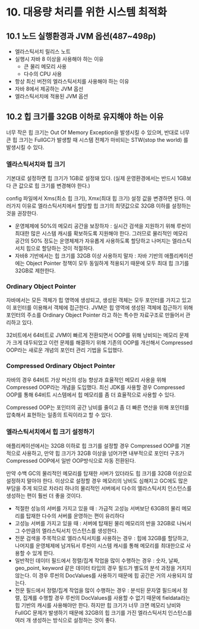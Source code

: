 # 10. 대용량 처리를 위한 시스템 최적화
## 10.1 노드 실행환경과 JVM 옵션(487~498p)
* 엘라스틱서치 릴리스 노트
* 실행시 자바 8 이상을 사용해야 하는 이유
  * 큰 물리 메모리 사용
  * 다수의 CPU 사용
* 항상 최신 버전의 엘라스틱서치를 사용해야 하는 이유
* 자바 8에서 제공하는 JVM 옵선
* 엘라스틱서치에 적용된 JVM 옵션

## 10.2 힙 크기를 32GB 이하로 유지해야 하는 이유
너무 작은 힙 크기는 Out Of Memory Exception을 발생시킬 수 있으며, 반대로 너무 큰 힙 크기는 FullGC가 발생할 때 시스템 전체가 마비되는 STW(stop the world) 를 발생시킬 수 있다. 

### 엘라스틱서치와 힙 크기
기본대로 설정하면 힙 크기가 1GB로 설정돼 있다. (실제 운영환경에서는 반드시 1GB보다 큰 값으로 힙 크기를 변경해야 한다.)

config 파일에서 Xms(최소 힙 크기), Xmx(최대 힙 크기) 설정 값을 변경하면 된다. 여러가지 이유로 엘라스틱서치에서 할당할 힙 크기의 최댓값으로 32GB 이하를 설정하는 것을 권장한다.

* 운영체제에 50%의 메모리 공간을 보장하자 : 실시간 검색을 지원하기 위해 루씬이 최대한 많은 시스템 캐시를 확보하도록 지원해야 한다. 그러므로 물리적인 메모리 공간의 50% 정도는 운영체제가 자유롭게 사용하도록 할당하고 나머지는 엘라스틱서치 힙으로 할당하는 것이 적절하다.
* 자바8 기반에서는 힙 크기를 32GB 이상 사용하지 말자 : 자바 기반의 애플리케이션에는 Object Pointer 정책이 모두 동일하게 적용되기 때문에 모두 최대 힙 크기를 32GB로 제한한다.

### Ordinary Object Pointer 
자바에서는 모든 객체가 힙 영역에 생성되고, 생성된 객체는 모두 포인터를 가지고 있고 이 포인터를 이용해서 객체에 접근한다. JVM은 힙 영역에 생성된 객체에 접근하기 위해 포인터의 주소를 Ordinary Object Pointer 라고 하는 특수한 자료구조로 만들어서 관리하고 있다.

32비트에서 64비트로 JVM이 빠르게 전환되면서 OOP를 위해 낭비되는 메모리 문제가 크게 대두되었고 이런 문제를 해결하기 위해 기존의 OOP를 개선해서 Compressed OOP라는 새로운 개념의 포인터 관리 기법을 도입했다.

### Compressed Ordinary Object Pointer
자바의 경우 64비트 가상 머신의 성능 향상과 효율적인 메모리 사용을 위해 Compressed OOP라는 개념을 도입했다. 최신 JDK를 사용할 경우 Compressed OOP를 통해 64비트 시스템에서 힙 메모리를 좀 더 효율적으로 사용할 수 있다.

Compressed OOP는 포인터의 공간 낭비를 줄이고 좀 더 빠른 연산을 위해 포인터를 압축해서 표현하는 일종의 트릭이라고 할 수 있다. 

### 엘라스틱서치에서 힙 크기 설정하기
애플리케이션에서는 32GB 이하로 힙 크기를 설정할 경우 Compressed OOP를 기본적으로 사용하고, 만약 힙 크기가 32GB 이상을 넘어가면 내부적으로 포인터 구조가 Compressed OOP에서 일반 OOP방식으로 자동 전환된다. 

만약 수백 GC의 물리적인 메모리를 탑재한 서버가 있더라도 힙 크기를 32GB 이상으로 설정하지 말아야 한다. 이상으로 설정할 경우 메모리의 낭비도 심해지고 GC에도 많은 부담을 주게 되므로 차라리 하나의 물리적인 서버에서 다수의 엘라스틱서치 인스턴스를 생성하는 편이 훨씬 더 좋을 것이다.

* 적절한 성능의 서버를 가지고 있을 때 : 가급적 고성능 서버보단 63GB의 물리 메모리를 탑재한 다수의 서버를 운영하는 편이 유리하다
* 고성능 서버를 가지고 있을 때 : 서버에 탑재된 물리 메모리의 반을 32GB로 나눠서 그 수만큼의 엘라스틱서치 인스턴스를 생성한다. 
* 전문 검색을 주목적으로 엘라스틱서치를 사용하는 경우 : 힙에 32GB를 할당하고, 나머지를 운영체제에 남겨둬서 루씬이 시스템 캐시를 통해 메모리를 최대한으로 사용할 수 있게 한다.
* 일반적인 데이터 필드에서 정렬/집계 작업을 많이 수행하는 경우 : 숫자, 날짜, geo_point, keyword 같은 데이터 타입의 경우 필드가 별도의 분석 과정을 거치지 않는다. 이 경우 루씬의 DocValues를 사용하기 때문에 힙 공간은 거의 사용되지 않는다.
* 전문 필드에서 정렬/집계 작업을 많이 수행하는 경우 : 분석된 문자열 필드에서 정렬, 집계를 수행할 경우 루씬의 DocValues를 사용할 수 없기 때문에 fieldata라는 힙 기반의 캐시를 사용해야만 한다. 하지만 힙 크기가 너무 크면 메모리 낭비와 FullGC 문제가 발생하기 때문에 32GB의 힙 크기를 가진 엘라스틱서치 인스턴스를 여러 개 생성하는 방식으로 설정하는 것이 좋다.